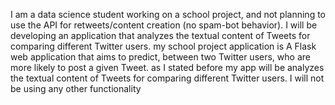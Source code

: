 I am a data science student working on a school project, and not planning to use the API for retweets/content creation (no spam-bot behavior). I will be developing an application that analyzes the textual content of Tweets for comparing different Twitter users.
my school project application is A Flask web application that aims to predict, between two Twitter users, who are more likely to post a given Tweet.
as I stated before my app will be analyzes the textual content of Tweets for comparing different Twitter users. I will not be using any other functionality 
